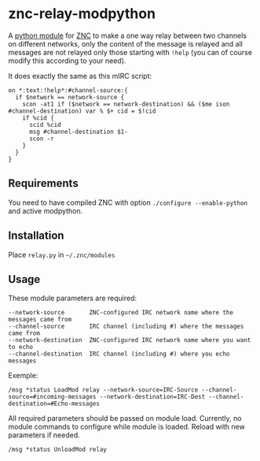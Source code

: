 znc-relay-modpython
=============
A [python module](https://wiki.znc.in/Modpython) for [ZNC](https://github.com/znc/znc) to make a one way relay between two channels on different networks, only the content of the message is relayed and all messages are not relayed only those starting with `!help` (you can of course modify this according to your need).

It does exactly the same as this mIRC script:
```
on *:text:!help*:#channel-source:{ 
  if $network == network-source {
    scon -at1 if ($network == network-destination) && ($me ison #channel-destination) var % $+ cid = $!cid
    if %cid {
      scid %cid
      msg #channel-destination $1-
      scon -r
    }
  }
}
```
Requirements
------------
You need to have compiled ZNC with option `./configure --enable-python` and active modpython.

Installation
-----
Place `relay.py` in `~/.znc/modules`

Usage
-----
These module parameters are required:
```
--network-source       ZNC-configured IRC network name where the messages came from
--channel-source       IRC channel (including #) where the messages came from
--network-destination  ZNC-configured IRC network name where you want to echo
--channel-destination  IRC channel (including #) where you echo messages
```

Exemple:
```
/msg *status LoadMod relay --network-source=IRC-Source --channel-source=#incoming-messages --network-destination=IRC-Dest --channel-destination=#Echo-messages
```

All required parameters should be passed on module load. Currently, no module commands to configure while module is loaded. Reload with new parameters if needed.
```
/msg *status UnloadMod relay
```
